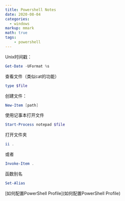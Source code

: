 ```yaml
---
title: Powershell Notes
date: 2020-08-04
categories:
  - windows
markup: mmark
math: true
tags:
    - powershell
---
```


Unix时间戳：

```powershell
Get-Date -UFormat %s
```

查看文件（类似cat的功能）

```powershell
type $file
```

创建文件：

```powershell
New-Item [path] 
```

使用记事本打开文件

```powershell
Start-Process notepad $file
```

打开文件夹

```powershell
ii .
```
或者
```powershell
Invoke-Item .
```

函数别名

```powershell
Set-Alias 
```

[如何配置PowerShell Profile](如何配置PowerShell Profile)
 
